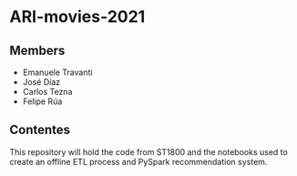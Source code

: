 # ARI-movies-2021

## Members

* Emanuele Travanti
* José Díaz
* Carlos Tezna
* Felipe Rúa

## Contentes

This repository will hold the code from ST1800 and the notebooks used to create an offline ETL process and PySpark recommendation system.